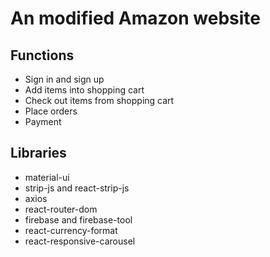 # An modified Amazon website
## Functions
* Sign in and sign up
* Add items into shopping cart
* Check out items from shopping cart
* Place orders
* Payment
## Libraries
* material-ui
* strip-js and react-strip-js
* axios
* react-router-dom
* firebase and firebase-tool
* react-currency-format
* react-responsive-carousel

